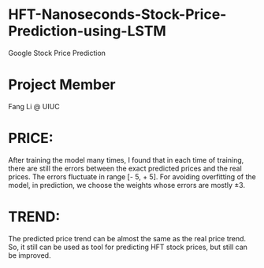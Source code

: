 # HFT-Nanoseconds-Stock-Price-Prediction-using-LSTM
Google Stock Price Prediction

# Project Member
Fang Li @ UIUC


# PRICE:

After training the model many times, I found that in each time of training, there are still the errors between the exact predicted prices and the real prices. The errors fluctuate in range [- 5, + 5]. For avoiding overfitting of the model, in prediction, we choose the weights whose errors are mostly ±3.

# TREND:

The predicted price trend can be almost the same as the real price trend. So, it still can be used as tool for predicting HFT stock prices, but still can be improved.

